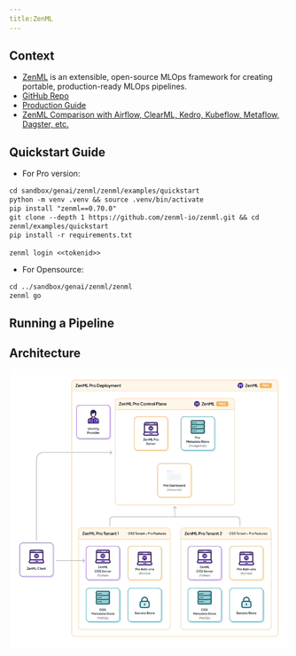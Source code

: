 ```yaml
---
title:ZenML
---
```


## Context

- [ZenML](https://www.zenml.io/) is an extensible, open-source MLOps framework for creating portable, production-ready MLOps pipelines.
- [GitHub Repo](https://github.com/zenml-io/zenml)
- [Production Guide](https://docs.zenml.io/user-guide/production-guide)
- [ZenML Comparison with Airflow, ClearML, Kedro, Kubeflow, Metaflow, Dagster, etc.](https://www.zenml.io/compare)

## Quickstart Guide

- For Pro version:

```
cd sandbox/genai/zenml/zenml/examples/quickstart
python -m venv .venv && source .venv/bin/activate
pip install "zenml==0.70.0"
git clone --depth 1 https://github.com/zenml-io/zenml.git && cd zenml/examples/quickstart
pip install -r requirements.txt

zenml login <<tokenid>>
```

- For Opensource:

```
cd ../sandbox/genai/zenml/zenml
zenml go
```

## Running a Pipeline

## Architecture

![System Architecture](system-arch-zenml.png)
